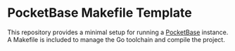 # PocketBase Makefile Template

This repository provides a minimal setup for running a [PocketBase](https://pocketbase.io) instance.
A Makefile is included to manage the Go toolchain and compile the project.

